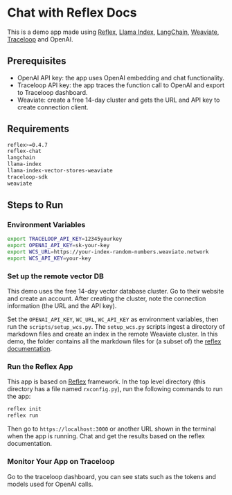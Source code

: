 # Chat with Reflex Docs

This is a demo app made using [Reflex](https://github.com/reflex-dev/reflex), [Llama Index](https://docs.llamaindex.ai/en/stable/examples/vector_stores/WeaviateIndexDemo/), [LangChain](https://python.langchain.com/docs/modules/data_connection/), [Weaviate](https://weaviate.io/developers/weaviate), [Traceloop](https://www.traceloop.com/docs/openllmetry/getting-started-python) and OpenAI.

## Prerequisites

- OpenAI API key: the app uses OpenAI embedding and chat functionality.
- Traceloop API key: the app traces the function call to OpenAI and export to Traceloop dashboard.
- Weaviate: create a free 14-day cluster and gets the URL and API key to create connection client.

## Requirements

```bash
reflex>=0.4.7
reflex-chat
langchain
llama-index
llama-index-vector-stores-weaviate
traceloop-sdk
weaviate
```

## Steps to Run

### Environment Variables

```bash
export TRACELOOP_API_KEY=12345yourkey
export OPENAI_API_KEY=sk-your-key
export WCS_URL=https://your-index-random-numbers.weaviate.network
export WCS_API_KEY=your-key
```

### Set up the remote vector DB

This demo uses the free 14-day vector database cluster. Go to their website and create an account. After creating the cluster, note the connection information (the URL and the API key).

Set the `OPENAI_API_KEY`, `WC_URL`, `WC_API_KEY` as environment variables, then run the `scripts/setup_wcs.py`. The `setup_wcs.py` scripts ingest a directory of markdown files and create an index in the remote Weaviate cluster. In this demo, the folder contains all the markdown files for (a subset of) the [reflex documentation](https://reflex.dev/docs/).

### Run the Reflex App

This app is based on [Reflex](https://github.com/reflex-dev/reflex) framework. In the top level directory (this directory has a file named `rxconfig.py`), run the following commands to run the app:

```bash
reflex init
reflex run
```

Then go to `https://localhost:3000` or another URL shown in the terminal when the app is running. Chat and get the results based on the reflex documentation.

### Monitor Your App on Traceloop

Go to the traceloop dashboard, you can see stats such as the tokens and models used for OpenAI calls.